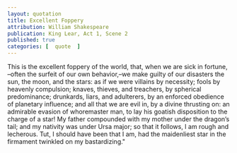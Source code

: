 ```yaml
---
layout: quotation
title: Excellent Foppery
attribution: William Shakespeare
publication: King Lear, Act 1, Scene 2
published: true 
categories: [  quote  ]
---
```


This is the excellent foppery of the world, that, when we are sick in fortune, –often the surfeit of our own behavior,–we make 
guilty of our disasters the sun, the moon, and the stars: as if we were villains by necessity; fools by heavenly compulsion; 
knaves, thieves, and treachers, by spherical predominance; drunkards, liars, and adulterers, by an enforced obedience of 
planetary influence; and all that we are evil in, by a divine thrusting on: an admirable evasion of whoremaster man, to 
lay his goatish disposition to the charge of a star! My father compounded with my mother under the dragon’s tail; and my 
nativity was under Ursa major; so that it follows, I am rough and lecherous. Tut, I should have been that I am, had 
the maidenliest star in the firmament twinkled on my bastardizing."
